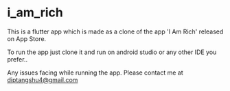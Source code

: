 # i_am_rich
This is a flutter app which is made as a clone of the app 'I Am Rich' released on App Store.

To run the app just clone it and run on android studio or any other IDE you prefer..

Any issues facing while running the app. Please contact me at diptangshu4@gmail.com
